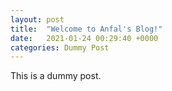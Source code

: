 ```yaml
---
layout: post
title:  "Welcome to Anfal's Blog!"
date:   2021-01-24 00:29:40 +0000
categories: Dummy Post
---
```


This is a dummy post.